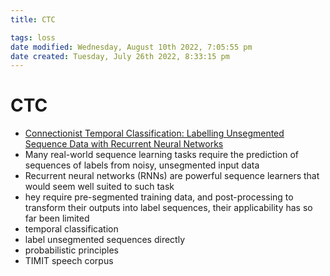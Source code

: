 ```yaml
---
title: CTC

tags: loss 
date modified: Wednesday, August 10th 2022, 7:05:55 pm
date created: Tuesday, July 26th 2022, 8:33:15 pm
---
```


# CTC
- [Connectionist Temporal Classification: Labelling Unsegmented Sequence Data with Recurrent Neural Networks](https://www.cs.toronto.edu/~graves/icml_2006.pdf)
- Many real-world sequence learning tasks require the prediction of sequences of labels from noisy, unsegmented input data
- Recurrent neural networks (RNNs) are powerful sequence learners that would seem well suited to such task
- hey require pre-segmented training data, and post-processing to transform their outputs into label sequences, their applicability has so far been limited
- temporal classification
- label unsegmented sequences directly
- probabilistic principles
- TIMIT speech corpus

